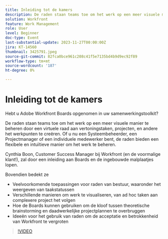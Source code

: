 ```yaml
---
title: Inleiding tot de kamers
description: De raden staan teams toe om het werk op een meer visuele manier te beheren door een virtuele raad aan vertoningstaken, projecten, en andere het werkpunten te creëren. Of u nu een Systeembeheerder, een Projectmanager of een individuele medewerker bent, de raden bieden een flexibele en intuïtieve manier om het werk te beheren.
solution: Workfront
feature: Work Management
role: User
level: Beginner
doc-type: Event
last-substantial-update: 2023-11-27T00:00:00Z
jira: KT-14560
thumbnail: 3425791.jpeg
source-git-commit: 82fca0bce961c208c41f5e7135bd4b9d9ec92f89
workflow-type: tm+mt
source-wordcount: '187'
ht-degree: 0%

---
```



# Inleiding tot de kamers

Hebt u Adobe Workfront Boards opgenomen in uw samenwerkingstoolkit?

De raden staan teams toe om het werk op een meer visuele manier te beheren door een virtuele raad aan vertoningstaken, projecten, en andere het werkpunten te creëren. Of u nu een Systeembeheerder, een Projectmanager of een individuele medewerker bent, de raden bieden een flexibele en intuïtieve manier om het werk te beheren.

Cynthia Boon, Customer Success Manager bij Workfront (en de voormalige klant!), zal door een inleiding aan Boards en de ingebouwde malplaatjes lopen.

Bovendien bedekt ze

* Veelvoorkomende toepassingen voor raden van bestuur, waaronder het weergeven van taakstatussen
* Verschillende manieren om werk te visualiseren, van ad hoc taken aan complexere project het volgen
* Hoe de Boards kunnen gebruiken om de kloof tussen theoretische brainstorming en daadwerkelijke projectplannen te overbruggen
* Ideeën voor het gebruik van raden om de acceptatie en betrokkenheid van Workfront te vergroten

>[!VIDEO](https://video.tv.adobe.com/v/3425791/?learn=on)
